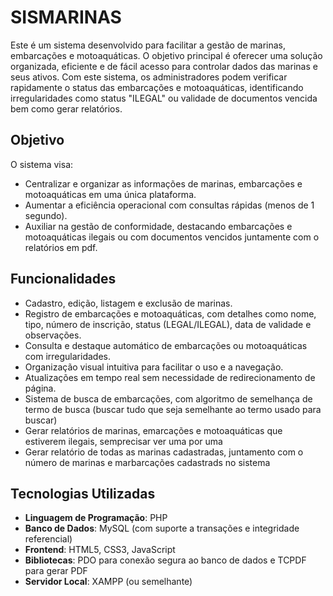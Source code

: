# SISMARINAS

Este é um sistema desenvolvido para facilitar a gestão de marinas, embarcações e motoaquáticas. O objetivo principal é oferecer uma solução organizada, eficiente e de fácil acesso para controlar dados das marinas e seus ativos. Com este sistema, os administradores podem verificar rapidamente o status das embarcações e motoaquáticas, identificando irregularidades como status "ILEGAL" ou validade de documentos vencida bem como gerar relatórios.

## Objetivo

O sistema visa:
- Centralizar e organizar as informações de marinas, embarcações e motoaquáticas em uma única plataforma.
- Aumentar a eficiência operacional com consultas rápidas (menos de 1 segundo).
- Auxiliar na gestão de conformidade, destacando embarcações e motoaquáticas ilegais ou com documentos vencidos juntamente com o relatórios em pdf.

## Funcionalidades

- Cadastro, edição, listagem e exclusão de marinas.
- Registro de embarcações e motoaquáticas, com detalhes como nome, tipo, número de inscrição, status (LEGAL/ILEGAL), data de validade e observações.
- Consulta e destaque automático de embarcações ou motoaquáticas com irregularidades.
- Organização visual intuitiva para facilitar o uso e a navegação.
- Atualizações em tempo real sem necessidade de redirecionamento de página.
- Sistema de busca de embarcações, com algoritmo de semelhança de termo de busca (buscar tudo que seja semelhante ao termo usado para buscar)
- Gerar relatórios de marinas, emarcações e motoaquáticas que estiverem ilegais, semprecisar ver uma por uma
- Gerar relatório de todas as marinas cadastradas, juntamento com o número de marinas e marbarcações cadastrads no sistema

## Tecnologias Utilizadas

- **Linguagem de Programação**: PHP
- **Banco de Dados**: MySQL (com suporte a transações e integridade referencial)
- **Frontend**: HTML5, CSS3, JavaScript
- **Bibliotecas**: PDO para conexão segura ao banco de dados e TCPDF para gerar PDF
- **Servidor Local**: XAMPP (ou semelhante)

